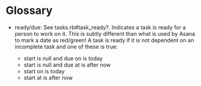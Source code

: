 # Glossary

* ready/due: See tasks.rb#task_ready?.  Indicates a task is ready for
  a person to work on it.  This is subtly different than what is used
  by Asana to mark a date as red/green!  A task is ready if it is not
  dependent on an incomplete task and one of these is true:

  * start is null and due on is today
  * start is null and due at is after now
  * start on is today
  * start at is after now

